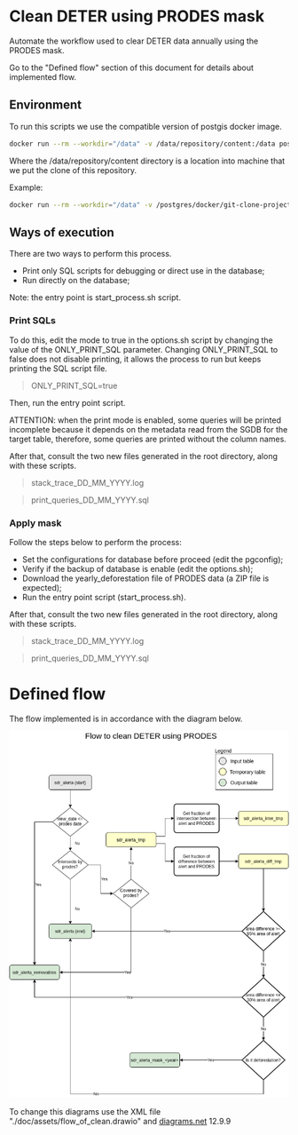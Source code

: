 # Clean DETER using PRODES mask

Automate the workflow used to clear DETER data annually using the PRODES mask.

Go to the "Defined flow" section of this document for details about implemented flow.

## Environment

To run this scripts we use the compatible version of postgis docker image.

```sh
docker run --rm --workdir="/data" -v /data/repository/content:/data postgis/postgis:13-3.1-alpine ./start_process.sh
```
Where the /data/repository/content directory is a location into machine that we put the clone of this repository.

Example:
```sh
docker run --rm --workdir="/data" -v /postgres/docker/git-clone-projects/clean-deter-by-mask:/data postgis/postgis:13-3.1-alpine ./start_process.sh
```

## Ways of execution

There are two ways to perform this process.
 - Print only SQL scripts for debugging or direct use in the database;
 - Run directly on the database;

Note: the entry point is start_process.sh script.

### Print SQLs

To do this, edit the mode to true in the options.sh script by changing the value of the ONLY_PRINT_SQL parameter. Changing ONLY_PRINT_SQL to false does not disable printing, it allows the process to run but keeps printing the SQL script file.

 > ONLY_PRINT_SQL=true

Then, run the entry point script.

ATTENTION: when the print mode is enabled, some queries will be printed incomplete because it depends on the metadata read from the SGDB for the target table, therefore, some queries are printed without the column names.

After that, consult the two new files generated in the root directory, along with these scripts.

 > stack_trace_DD_MM_YYYY.log

 > print_queries_DD_MM_YYYY.sql

### Apply mask

Follow the steps below to perform the process:

 - Set the configurations for database before proceed (edit the pgconfig);
 - Verify if the backup of database is enable (edit the options.sh);
 - Download the yearly_deforestation file of PRODES data (a ZIP file is expected);
 - Run the entry point script (start_process.sh).

After that, consult the two new files generated in the root directory, along with these scripts.

 > stack_trace_DD_MM_YYYY.log
 
 > print_queries_DD_MM_YYYY.sql

# Defined flow

The flow implemented is in accordance with the diagram below.

![flow to production database](./doc/assets/flow_of_clean.png)


To change this diagrams use the XML file "./doc/assets/flow_of_clean.drawio" and [diagrams.net](https://www.diagrams.net/) 12.9.9